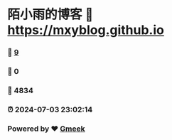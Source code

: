 # 陌小雨的博客 :link: https://mxyblog.github.io 
### :page_facing_up: [9](https://mxyblog.github.io/tag.html) 
### :speech_balloon: 0 
### :hibiscus: 4834 
### :alarm_clock: 2024-07-03 23:02:14 
### Powered by :heart: [Gmeek](https://github.com/Meekdai/Gmeek)

